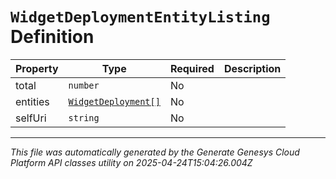 # `WidgetDeploymentEntityListing` Definition

| Property | Type | Required | Description |
|----------|------|----------|-------------|
| total | `number` | No |  |
| entities | [`WidgetDeployment[]`](widgetdeployment-definition.md) | No |  |
| selfUri | `string` | No |  |

---

*This file was automatically generated by the Generate Genesys Cloud Platform API classes utility on 2025-04-24T15:04:26.004Z*